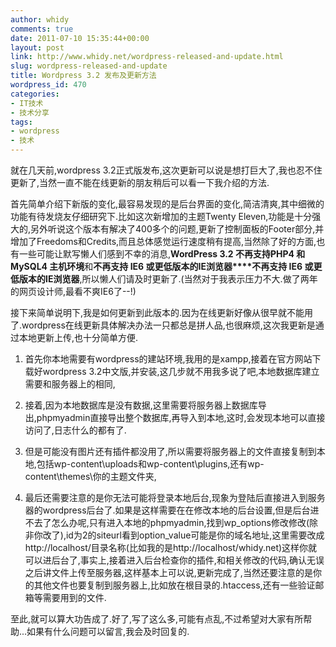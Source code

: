 ```yaml
---
author: whidy
comments: true
date: 2011-07-10 15:35:44+00:00
layout: post
link: http://www.whidy.net/wordpress-released-and-update.html
slug: wordpress-released-and-update
title: Wordpress 3.2 发布及更新方法
wordpress_id: 470
categories:
- IT技术
- 技术分享
tags:
- wordpress
- 技术
---
```


就在几天前,wordpress 3.2正式版发布,这次更新可以说是想打巨大了,我也忍不住更新了,当然一直不能在线更新的朋友稍后可以看一下我介绍的方法.

首先简单介绍下新版的变化,最容易发现的是后台界面的变化,简洁清爽,其中细微的功能有待发烧友仔细研究下.比如这次新增加的主题Twenty Eleven,功能是十分强大的,另外听说这个版本有解决了400多个的问题,更新了控制面板的Footer部分,并增加了Freedoms和Credits,而且总体感觉运行速度稍有提高,当然除了好的方面,也有一些可能让默写懒人们感到不幸的消息,**WordPress 3.2 不再支持PHP4 和MySQL4 主机环境**和**不再支持 IE6 或更低版本的IE浏览器****不再支持 IE6 或更低版本的IE浏览器**,所以懒人们请及时更新了.(当然对于我表示压力不大.做了两年的网页设计师,最看不爽IE6了--!)

接下来简单说明下,我是如何更新到此版本的.因为在线更新好像从很早就不能用了.wordpress在线更新具体解决办法一只都总是拼人品,也很麻烦,这次我更新是通过本地更新上传,也十分简单方便.



	
  1. 首先你本地需要有wordpress的建站环境,我用的是xampp,接着在官方网站下载好wordpress 3.2中文版,并安装,这几步就不用我多说了吧,本地数据库建立需要和服务器上的相同,

	
  2. 接着,因为本地数据库是没有数据,这里需要将服务器上数据库导出,phpmyadmin直接导出整个数据库,再导入到本地,这时,会发现本地可以直接访问了,日志什么的都有了.

	
  3. 但是可能没有图片还有插件都没用了,所以需要将服务器上的文件直接复制到本地,包括wp-content\uploads和wp-content\plugins,还有wp-content\themes\你的主题文件夹,

	
  4. 最后还需要注意的是你无法可能将登录本地后台,现象为登陆后直接进入到服务器的wordpress后台了.如果是这样需要在在修改本地的后台设置,但是后台进不去了怎么办呢,只有进入本地的phpmyadmin,找到wp_options修改修改(除非你改了),id为2的siteurl看到option_value可能是你的域名地址,这里需要改成http://localhost/目录名称(比如我的是http://localhost/whidy.net)这样你就可以进后台了,事实上,接着进入后台检查你的插件,和相关修改的代码,确认无误之后讲文件上传至服务器,这样基本上可以说,更新完成了,当然还要注意的是你的其他文件也要复制到服务器上,比如放在根目录的.htaccess,还有一些验证邮箱等需要用到的文件.


至此,就可以算大功告成了.好了,写了这么多,可能有点乱,不过希望对大家有所帮助...如果有什么问题可以留言,我会及时回复的.

